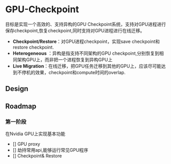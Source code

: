 # GPU-Checkpoint


目标是实现一个高效的、支持异构的GPU Checkpoint系统，支持对GPU进程进行保存checkpoint,恢复checkpoint,同时支持对GPU进程进行在线迁移。

- **Checkpoint/Restore**：对GPU进程checkpoint，实现save checkpoint和restore checkpoint.
- **Heterogeneous** ：异构是指支持不同架构的GPU checkpoint,分别恢复到相同架构GPU上，而非把一个进程恢复到异构GPU上
- **Live Migration**：在线迁移，把GPU任务迁移到其他的GPU上，应该尽可能达到不停机的效果，checkpoint和compute时间的overlap.


## Design


## Roadmap

### 第一阶段

在Nvidia GPU上实现基本功能

- [] GPU proxy
- [] 劫持常用api,能够运行常见GPU程序
- [] Checkpoint& Restore
  